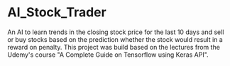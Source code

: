 # AI_Stock_Trader
An AI to learn trends in the closing stock price for the last 10 days and sell or buy stocks based on the prediction whether the stock would result in a reward on penalty.
This project was build based on the lectures from the Udemy's course "A Complete Guide on Tensorflow using Keras API".
